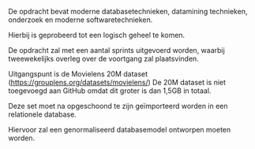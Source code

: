 
De opdracht bevat moderne databasetechnieken, datamining technieken, onderzoek en moderne softwaretechnieken.

Hierbij is geprobeerd tot een logisch geheel te komen.

 

De opdracht zal met een aantal sprints uitgevoerd worden, waarbij tweewekelijks overleg over de voortgang zal plaatsvinden.

 

Uitgangspunt is de Movielens 20M dataset (https://grouplens.org/datasets/movielens/)
De 20M dataset is niet toegevoegd aan GitHub omdat dit groter is dan 1,5GB in totaal. 

Deze set moet na opgeschoond te zijn geïmporteerd worden in een relationele database.

Hiervoor zal een genormaliseerd databasemodel ontworpen moeten worden.
